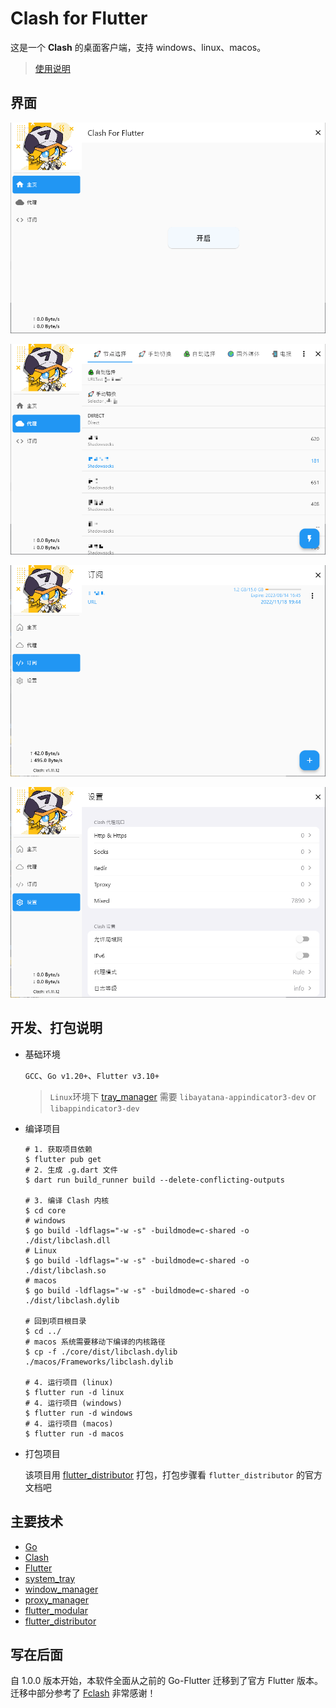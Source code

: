 # Clash for Flutter

这是一个 **Clash** 的桌面客户端，支持 windows、linux、macos。

> [使用说明](https://mapleafgo.github.io/clash-for-flutter)

## 界面

![主页](./docs/images/home_page.png)

![代理页](./docs/images/proxy_page.png)

![订阅页](./docs/images/profile_page.png)

![设置页](./docs/images/settings_page.png)

## 开发、打包说明

- 基础环境

  `GCC`、`Go v1.20+`、`Flutter v3.10+`

  > `Linux`环境下 [tray_manager](https://github.com/leanflutter/tray_manager) 需要 `libayatana-appindicator3-dev`
  or `libappindicator3-dev`

- 编译项目

  ```shell
  # 1. 获取项目依赖
  $ flutter pub get
  # 2. 生成 .g.dart 文件
  $ dart run build_runner build --delete-conflicting-outputs

  # 3. 编译 Clash 内核
  $ cd core
  # windows
  $ go build -ldflags="-w -s" -buildmode=c-shared -o ./dist/libclash.dll
  # Linux
  $ go build -ldflags="-w -s" -buildmode=c-shared -o ./dist/libclash.so
  # macos
  $ go build -ldflags="-w -s" -buildmode=c-shared -o ./dist/libclash.dylib
  
  # 回到项目根目录
  $ cd ../
  # macos 系统需要移动下编译的内核路径
  $ cp -f ./core/dist/libclash.dylib ./macos/Frameworks/libclash.dylib

  # 4. 运行项目 (linux)
  $ flutter run -d linux
  # 4. 运行项目 (windows)
  $ flutter run -d windows
  # 4. 运行项目 (macos)
  $ flutter run -d macos
  ```

- 打包项目

  该项目用 [flutter_distributor](https://distributor.leanflutter.org/) 打包，打包步骤看 `flutter_distributor` 的官方文档吧

## 主要技术

- [Go](https://go.dev/)
- [Clash](https://github.com/Dreamacro/clash)
- [Flutter](https://flutter.dev)
- [system_tray](https://github.com/antler119/system_tray)
- [window_manager](https://github.com/leanflutter/window_manager)
- [proxy_manager](https://github.com/Kingtous/proxy_manager)
- [flutter_modular](https://github.com/Flutterando/modular)
- [flutter_distributor](https://distributor.leanflutter.org/)

## 写在后面

自 1.0.0 版本开始，本软件全面从之前的 Go-Flutter 迁移到了官方 Flutter
版本。迁移中部分参考了 [Fclash](https://github.com/Kingtous/Fclash) 非常感谢！
